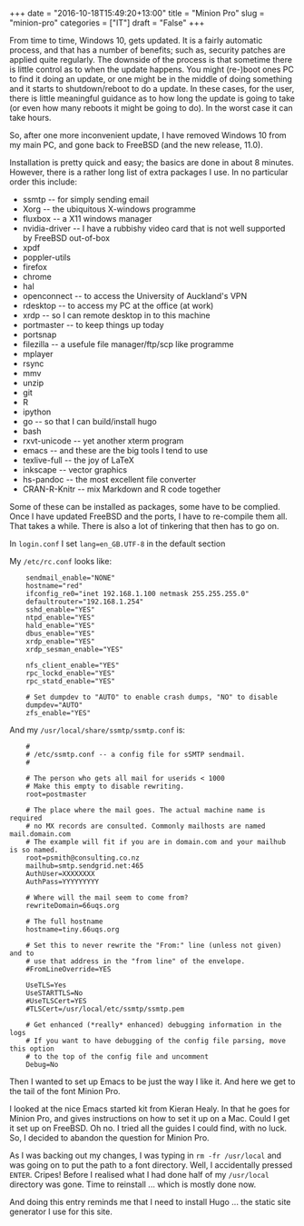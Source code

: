 +++
date = "2016-10-18T15:49:20+13:00"
title = "Minion Pro"
slug = "minion-pro"
categories = ["IT"]
draft = "False"
+++

From time to time, Windows 10, gets updated. It is a fairly automatic process, and that has a number of benefits; such as, security patches are applied quite regularly. The downside of the process is that sometime there is little control as to when the update happens. You might (re-)boot ones PC to find it doing an update, or one might be in the middle of doing something and it starts to shutdown/reboot to do a update. In these cases, for the user, there is little meaningful guidance as to how long the update is going to take (or even how many reboots it might be going to do). In the worst case it can take hours.

So, after one more inconvenient update, I have removed Windows 10 from my main PC, and gone back to FreeBSD (and the new release, 11.0). 

Installation is pretty quick and easy; the basics are done in about 8 minutes. However, there is a rather long list of extra packages I use. In no particular order this include:

* ssmtp -- for simply sending email
* Xorg -- the ubiquitous X-windows programme
* fluxbox -- a X11 windows manager
* nvidia-driver -- I have a rubbishy video card that is not well supported by FreeBSD out-of-box
* xpdf
* poppler-utils
* firefox
* chrome
* hal
* openconnect -- to access the University of Auckland's VPN
* rdesktop -- to access my PC at the office (at work)
* xrdp -- so I can remote desktop in to this machine
* portmaster -- to keep things up today
* portsnap
* filezilla -- a usefule file manager/ftp/scp like programme
* mplayer
* rsync
* mmv
* unzip
* git
* R
* ipython
* go -- so that I can build/install hugo
* bash
* rxvt-unicode -- yet another xterm program
* emacs -- and these are the big tools I tend to use
* texlive-full -- the joy of LaTeX
* inkscape -- vector graphics
* hs-pandoc -- the most excellent file converter
* CRAN-R-Knitr -- mix Markdown and R code together

Some of these can be installed as packages, some have to be complied. Once I have updated FreeBSD and the ports, I have to re-compile them all. That takes a while. There is also a lot of tinkering that then has to go on.

In `login.conf` I set `lang=en_GB.UTF-8` in the default section

My `/etc/rc.conf` looks like:

```
	sendmail_enable="NONE"
	hostname="red"
	ifconfig_re0="inet 192.168.1.100 netmask 255.255.255.0"
	defaultrouter="192.168.1.254"
	sshd_enable="YES"
	ntpd_enable="YES"
	hald_enable="YES"
	dbus_enable="YES"
	xrdp_enable="YES"                                                               
	xrdp_sesman_enable="YES"

	nfs_client_enable="YES"
	rpc_lockd_enable="YES"
	rpc_statd_enable="YES"

	# Set dumpdev to "AUTO" to enable crash dumps, "NO" to disable
	dumpdev="AUTO"
	zfs_enable="YES"
```

And my `/usr/local/share/ssmtp/ssmtp.conf` is:
```
	#
	# /etc/ssmtp.conf -- a config file for sSMTP sendmail.
	#

	# The person who gets all mail for userids < 1000
	# Make this empty to disable rewriting.
	root=postmaster

	# The place where the mail goes. The actual machine name is required
	# no MX records are consulted. Commonly mailhosts are named mail.domain.com
	# The example will fit if you are in domain.com and your mailhub is so named.
	root=psmith@consulting.co.nz                                                    
	mailhub=smtp.sendgrid.net:465                                                   
	AuthUser=XXXXXXXX
	AuthPass=YYYYYYYYY
											
	# Where will the mail seem to come from?                                        
	rewriteDomain=66uqs.org                                                         

	# The full hostname                                                             
	hostname=tiny.66uqs.org                                                         

	# Set this to never rewrite the "From:" line (unless not given) and to          
	# use that address in the "from line" of the envelope.                          
	#FromLineOverride=YES                                                           

	UseTLS=Yes                                                                      
	UseSTARTTLS=No                                                                  
	#UseTLSCert=YES                                                                 
	#TLSCert=/usr/local/etc/ssmtp/ssmtp.pem                                         

	# Get enhanced (*really* enhanced) debugging information in the logs            
	# If you want to have debugging of the config file parsing, move this option    
	# to the top of the config file and uncomment                                   
	Debug=No
```

Then I wanted to set up Emacs to be just the way I like it. And here we get to the tail of the font Minion Pro.

I looked at the nice Emacs started kit from Kieran Healy. In that he goes for Minion Pro, and gives instructions on how to set it up on a Mac. Could I get it set up on FreeBSD. Oh no. I tried all the guides I could find, with no luck. So, I decided to abandon the question for Minion Pro.

As I was backing out my changes, I was typing in `rm -fr /usr/local` and was going on to put the path to a font directory. Well, I accidentally pressed `ENTER`. Cripes! Before I realised what I had done half of my `/usr/local` directory was gone. Time to reinstall ... which is mostly done now.

And doing this entry reminds me that I need to install Hugo ... the static site generator I use for this site.
